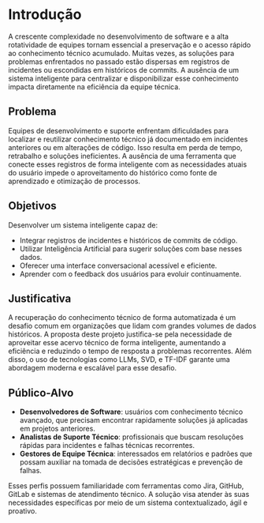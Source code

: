 # Introdução

A crescente complexidade no desenvolvimento de software e a alta rotatividade de equipes tornam essencial a preservação e o acesso rápido ao conhecimento técnico acumulado. Muitas vezes, as soluções para problemas enfrentados no passado estão dispersas em registros de incidentes ou escondidas em históricos de commits. A ausência de um sistema inteligente para centralizar e disponibilizar esse conhecimento impacta diretamente na eficiência da equipe técnica.

## Problema

Equipes de desenvolvimento e suporte enfrentam dificuldades para localizar e reutilizar conhecimento técnico já documentado em incidentes anteriores ou em alterações de código. Isso resulta em perda de tempo, retrabalho e soluções ineficientes. A ausência de uma ferramenta que conecte esses registros de forma inteligente com as necessidades atuais do usuário impede o aproveitamento do histórico como fonte de aprendizado e otimização de processos.

## Objetivos

Desenvolver um sistema inteligente capaz de:
- Integrar registros de incidentes e históricos de commits de código.
- Utilizar Inteligência Artificial para sugerir soluções com base nesses dados.
- Oferecer uma interface conversacional acessível e eficiente.
- Aprender com o feedback dos usuários para evoluir continuamente.

## Justificativa

A recuperação do conhecimento técnico de forma automatizada é um desafio comum em organizações que lidam com grandes volumes de dados históricos. A proposta deste projeto justifica-se pela necessidade de aproveitar esse acervo técnico de forma inteligente, aumentando a eficiência e reduzindo o tempo de resposta a problemas recorrentes. Além disso, o uso de tecnologias como LLMs, SVD, e TF-IDF garante uma abordagem moderna e escalável para esse desafio.

## Público-Alvo

- **Desenvolvedores de Software**: usuários com conhecimento técnico avançado, que precisam encontrar rapidamente soluções já aplicadas em projetos anteriores.
- **Analistas de Suporte Técnico**: profissionais que buscam resoluções rápidas para incidentes e falhas técnicas recorrentes.
- **Gestores de Equipe Técnica**: interessados em relatórios e padrões que possam auxiliar na tomada de decisões estratégicas e prevenção de falhas.

Esses perfis possuem familiaridade com ferramentas como Jira, GitHub, GitLab e sistemas de atendimento técnico. A solução visa atender às suas necessidades específicas por meio de um sistema contextualizado, ágil e proativo.
